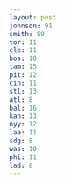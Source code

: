 ```yaml
---
layout: post
johnson: 91
smith: 89
tor: 11
cle: 11
bos: 10
tam: 15
pit: 12
cin: 11
stl: 13
atl: 8
bal: 16
kan: 13
nyy: 12
laa: 11
sdg: 8
was: 10
phi: 11
lad: 8
---
```

